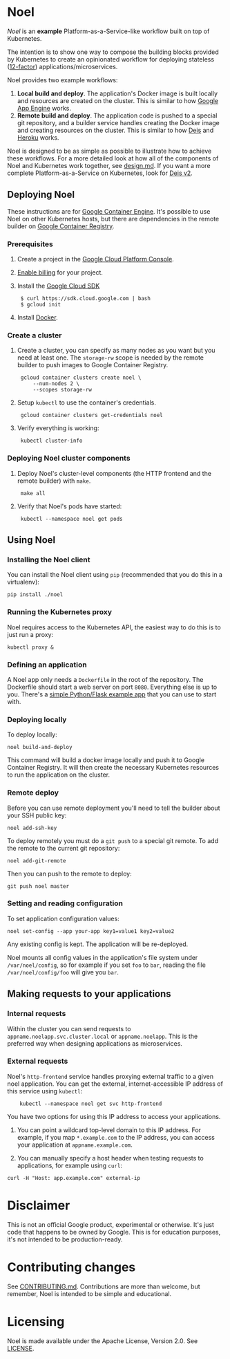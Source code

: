 # Noel

*Noel* is an **example** Platform-as-a-Service-like workflow built on top of Kubernetes.

The intention is to show one way to compose the building blocks provided by Kubernetes to create an opinionated workflow for deploying stateless ([12-factor](http://12factor.net/)) applications/microservices.

Noel provides two example workflows:

1. **Local build and deploy**. The application's Docker image is built locally and resources are created on the cluster. This is similar to how [Google App Engine](https://cloud.google.com/appengine) works.
2. **Remote build and deploy**. The application code is pushed to a special git repository, and a builder service handles creating the Docker image and creating resources on the cluster. This is similar to how [Deis](https://deis.io) and [Heroku](http://heroku.com) works.

Noel is designed to be as simple as possible to illustrate how to achieve these workflows. For a more detailed look at how all of the components of Noel and Kubernetes work together, see [design.md](design.md). If you want a more complete Platform-as-a-Service on Kubernetes, look for [Deis v2](https://deis.io).

## Deploying Noel

These instructions are for [Google Container Engine](https://cloud.google.com/container-engine). It's possible to use Noel on other Kubernetes hosts, but there are dependencies in the remote builder on [Google Container Registry](https://cloud.google.com/container-registry).

### Prerequisites

1. Create a project in the [Google Cloud Platform Console](https://console.cloud.google.com).

2. [Enable billing](https://console.cloud.google.com/project/_/settings) for your project.

3. Install the [Google Cloud SDK](https://cloud.google.com/sdk)

        $ curl https://sdk.cloud.google.com | bash 
        $ gcloud init

4. Install [Docker](https://www.docker.com/).

### Create a cluster

1. Create a cluster, you can specify as many nodes as you want but you need at least one. The `storage-rw` scope is needed by the remote builder to push images to Google Container Registry.

        gcloud container clusters create noel \
            --num-nodes 2 \
            --scopes storage-rw

2. Setup `kubectl` to use the container's credentials.

        gcloud container clusters get-credentials noel

3. Verify everything is working:

        kubectl cluster-info

### Deploying Noel cluster components

1. Deploy Noel's cluster-level components (the HTTP frontend and the remote builder) with `make`.

        make all

2. Verify that Noel's pods have started:

        kubectl --namespace noel get pods

## Using Noel

### Installing the Noel client

You can install the Noel client using `pip` (recommended that you do this in a virtualenv):

    pip install ./noel

### Running the Kubernetes proxy

Noel requires access to the Kubernetes API, the easiest way to do this is to just run a proxy:

    kubectl proxy &

### Defining an application

A Noel app only needs a `Dockerfile` in the root of the repository. The Dockerfile should start a web server on port `8080`. Everything else is up to you. There's a [simple Python/Flask example app](https://github.com/jonparrott/noel-example-app) that you can use to start with.

### Deploying locally

To deploy locally:

    noel build-and-deploy

This command will build a docker image locally and push it to Google Container Registry. It will then create the necessary Kubernetes resources to run the application on the cluster.

### Remote deploy

Before you can use remote deployment you'll need to tell the builder about your SSH public key:

    noel add-ssh-key

To deploy remotely you must do a `git push` to a special git remote. To add the remote to the current git repository:

    noel add-git-remote

Then you can push to the remote to deploy:

    git push noel master
    
### Setting and reading configuration

To set application configuration values:

    noel set-config --app your-app key1=value1 key2=value2

Any existing config is kept. The application will be re-deployed.

Noel mounts all config values in the application's file system under `/var/noel/config`, so for example if you set `foo` to `bar`, reading the file `/var/noel/config/foo` will give you `bar`.

## Making requests to your applications

### Internal requests

Within the cluster you can send requests to `appname.noelapp.svc.cluster.local` or `appname.noelapp`. This is the preferred way when designing applications as microservices.

### External requests

Noel's `http-frontend` service handles proxying external traffic to a given noel application. You can get the external, internet-accessible IP address of this service using `kubectl`:

        kubectl --namespace noel get svc http-frontend

You have two options for using this IP address to access your applications.

1. You can point a wildcard top-level domain to this IP address. For example, if you map `*.example.com` to the IP address, you can access your application at `appname.example.com`.

2. You can manually specify a host header when testing requests to applications, for example using `curl`:

```
curl -H "Host: app.example.com" external-ip
```

# Disclaimer

This is not an official Google product, experimental or otherwise. It's just code that happens to be owned by Google. This is for education purposes, it's not intended to be production-ready.

# Contributing changes

See [CONTRIBUTING.md](CONTRIBUTING.md). Contributions are more than welcome, but remember, Noel is intended to be simple and educational.

# Licensing

Noel is made available under the Apache License, Version 2.0. See [LICENSE](LICENSE).
